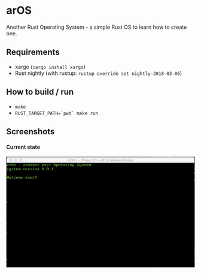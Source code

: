 # arOS
Another Rust Operating System - a simple Rust OS to learn how to create one.

## Requirements

*	xargo (```cargo install xargo```)
*	Rust nightly (with rustup: ```rustup override set nightly-2018-03-06```)

## How to build / run

*   ```make```
*   ```RUST_TARGET_PATH=`pwd` make run```

## Screenshots

#### Current state

![state 1][state_1]

[state_1]: img/current_state_1.jpg
